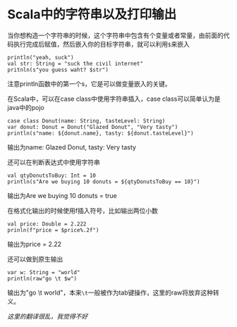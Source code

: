 # Scala中的字符串以及打印输出
当你想构造一个字符串的时候，这个字符串中包含有个变量或者常量，由前面的代码执行完成后赋值，然后嵌入你的目标字符串，就可以利用`$`来嵌入
```
println("yeah, suck")
val str: String = "suck the civil internet"
pritnln(s"you guess waht? $str")
```
注意println函数中的第一个s，它是可以做变量嵌入的关键。

在Scala中，可以在case class中使用字符串插入，case class可以简单认为是java中的pojo

```
case class Donut(name: String, tasteLevel: String)
var donut: Donut = Donut("Glazed Donut", "Very tasty")
println(s"name: ${donut.name}, tasty: ${donut.tasteLevel}")
```

输出为name: Glazed Donut, tasty: Very tasty

还可以在判断表达式中使用字符串
```
val qtyDonutsToBuy: Int = 10
println(s"Are we buying 10 donuts = ${qtyDonutsToBuy == 10}")
```
输出为Are we buying 10 donuts = true

在格式化输出的时候使用f插入符号，比如输出两位小数
```
val price: Double = 2.222
prinln(f"price = $price%.2f")
```

输出为price = 2.22

还可以做到原生输出
```
var w: String = "world"
println(raw"go \t $w")
```

输出为"go \t world"，本来`\t`一般被作为tab键操作，这里的raw将放弃这种转义。

*这里的翻译很乱，我觉得不好*



